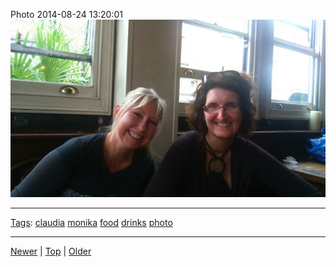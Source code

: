 <!--
title: Photo 2014-08-24 13
date: 2020-06-28T14:55:35.540Z
tags: claudia, monika, food, drinks, photo
-->








Photo 2014-08-24 13:20:01
![](95636419257-0.jpg)

<!--BOTTOM-POST-NAVIGATION-->
---

[Tags](tags.md): [claudia](tag-claudia.md) [monika](tag-monika.md) [food](tag-food.md) [drinks](tag-drinks.md) [photo](tag-photo.md)

---

[Newer](95636247487.md) | [Top](index.md) | [Older](95654403197.md)